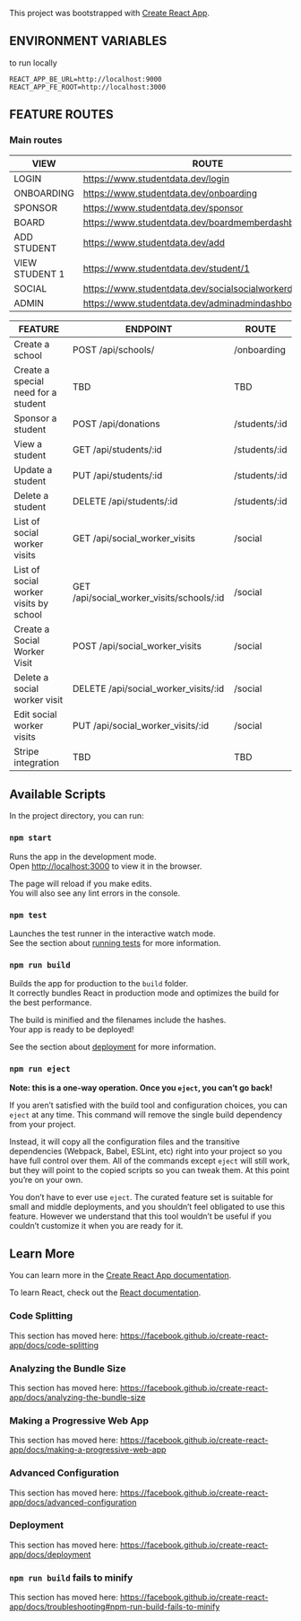 This project was bootstrapped with [Create React App](https://github.com/facebook/create-react-app).

## ENVIRONMENT VARIABLES

to run locally

```
REACT_APP_BE_URL=http://localhost:9000
REACT_APP_FE_ROOT=http://localhost:3000
```

## FEATURE ROUTES

### Main routes
| VIEW           | ROUTE                                                   |
| -------------- | ------------------------------------------------------- |
| LOGIN          | https://www.studentdata.dev/login                       |
| ONBOARDING     | https://www.studentdata.dev/onboarding                  |
| SPONSOR        | https://www.studentdata.dev/sponsor                     |
| BOARD          | https://www.studentdata.dev/boardmemberdashboard        |
| ADD STUDENT    | https://www.studentdata.dev/add                         |
| VIEW STUDENT 1 | https://www.studentdata.dev/student/1                   |
| SOCIAL         | https://www.studentdata.dev/socialsocialworkerdashboard |
| ADMIN          | https://www.studentdata.dev/adminadmindashboard         |

| FEATURE                                | ENDPOINT                                  | ROUTE         |
| -------------------------------------- | ----------------------------------------- | ------------- |
| Create a school                        | POST /api/schools/                        | /onboarding   |
| Create a special need for a student    | TBD                                       | TBD           |
| Sponsor a student                      | POST /api/donations                       | /students/:id |
| View a student                         | GET /api/students/:id                     | /students/:id |
| Update a student                       | PUT /api/students/:id                     | /students/:id |
| Delete a student                       | DELETE /api/students/:id                  | /students/:id |
| List of social worker visits           | GET /api/social_worker_visits             | /social       |
| List of social worker visits by school | GET /api/social_worker_visits/schools/:id | /social       |
| Create a Social Worker Visit           | POST /api/social_worker_visits            | /social       |
| Delete a social worker visit           | DELETE /api/social_worker_visits/:id      | /social       |
| Edit social worker visits              | PUT /api/social_worker_visits/:id         | /social       |
| Stripe integration                     | TBD                                       | TBD           |

## Available Scripts

In the project directory, you can run:

### `npm start`

Runs the app in the development mode.<br>
Open [http://localhost:3000](http://localhost:3000) to view it in the browser.

The page will reload if you make edits.<br>
You will also see any lint errors in the console.

### `npm test`

Launches the test runner in the interactive watch mode.<br>
See the section about [running tests](https://facebook.github.io/create-react-app/docs/running-tests) for more information.

### `npm run build`

Builds the app for production to the `build` folder.<br>
It correctly bundles React in production mode and optimizes the build for the best performance.

The build is minified and the filenames include the hashes.<br>
Your app is ready to be deployed!

See the section about [deployment](https://facebook.github.io/create-react-app/docs/deployment) for more information.

### `npm run eject`

**Note: this is a one-way operation. Once you `eject`, you can’t go back!**

If you aren’t satisfied with the build tool and configuration choices, you can `eject` at any time. This command will remove the single build dependency from your project.

Instead, it will copy all the configuration files and the transitive dependencies (Webpack, Babel, ESLint, etc) right into your project so you have full control over them. All of the commands except `eject` will still work, but they will point to the copied scripts so you can tweak them. At this point you’re on your own.

You don’t have to ever use `eject`. The curated feature set is suitable for small and middle deployments, and you shouldn’t feel obligated to use this feature. However we understand that this tool wouldn’t be useful if you couldn’t customize it when you are ready for it.

## Learn More

You can learn more in the [Create React App documentation](https://facebook.github.io/create-react-app/docs/getting-started).

To learn React, check out the [React documentation](https://reactjs.org/).

### Code Splitting

This section has moved here: https://facebook.github.io/create-react-app/docs/code-splitting

### Analyzing the Bundle Size

This section has moved here: https://facebook.github.io/create-react-app/docs/analyzing-the-bundle-size

### Making a Progressive Web App

This section has moved here: https://facebook.github.io/create-react-app/docs/making-a-progressive-web-app

### Advanced Configuration

This section has moved here: https://facebook.github.io/create-react-app/docs/advanced-configuration

### Deployment

This section has moved here: https://facebook.github.io/create-react-app/docs/deployment

### `npm run build` fails to minify

This section has moved here: https://facebook.github.io/create-react-app/docs/troubleshooting#npm-run-build-fails-to-minify
